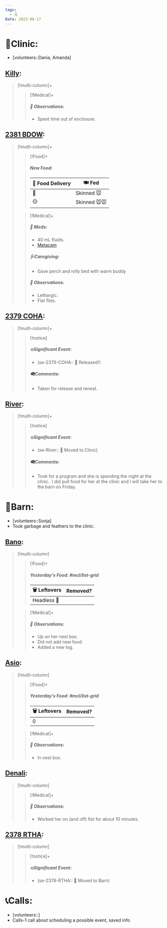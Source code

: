 ```yaml
---
tags:
  - 🗒️
Date: 2023-08-17
---
```


# 🏥Clinic:
- [volunteers::Dania, Amanda]

## [Killy](../RARE%20Birds/Ed%20Birds/Killy.md):
> [!multi-column]+
>
>> [!Medical]+
>> ##### 🔭 Observations:
>> - Spent time out of enclosure.

## [2381 BDOW](../RARE%20Birds/2381%20BDOW.md):
> [!multi-column]+
>
>> [!Food]+
>> ##### New Food:
>> |🚚 Food Delivery| 🍽️ Fed|
>> |---|---|
>>|🫱|Skinned 🐭
>>|🟡|Skinned 🐭🐭|
>
>> [!Medical]+
>> ##### 💊 Meds:
>> - 40 mL fluids.
>> - [Metacam](../Admin/Codes/Medication/Metacam.md)
>>
>> ##### 🩺Caregiving:
>> - Gave perch and rolly bed with warm buddy
>>
>> ##### 🔭 Observations:
>> - Lethargic.
>> - Flat flies.

## [2379 COHA](../RARE%20Birds/2379%20COHA.md):
> [!multi-column]+
>
>> [!notice]
>> ##### 💥Significant Event:
>> - (se-2379-COHA:: 🥳 Released!)
>>
>> ##### 🗨️Comments:
>> - Taken for release and renest.

## [River](../RARE%20Birds/Ed%20Birds/River.md):
> [!multi-column]+
>
>> [!notice]
>> ##### 💥Significant Event:
>>- (se-River:: 🏥 Moved to Clinic)
>>
>> ##### 🗨️Comments:
>> - Took for a program and she is spending the night at the clinic.  I did pull food for her at the clinic and I will take her to the barn on Friday.

# 🏡Barn:
- [volunteers::Sonja]
- Took garbage and feathers to the clinic.

## [Bano](../RARE%20Birds/Ed%20Birds/Bano.md):
> [!multi-column]
>
>> [!Food]+
>> ##### Yesterday's Food: #mcl/list-grid
>> |🗑️ Leftovers| Removed?
>> |---|---|
>>|Headless 🐥|
>
>> [!Medical]+
>> ##### 🔭 Observations:
>> - Up on her nest box. 
>> - Did not add new food.
>> - Added a new log.

## [Asio](../RARE%20Birds/Ed%20Birds/Asio.md):
> [!multi-column]
>
>> [!Food]+
>> ##### Yesterday's Food: #mcl/list-grid
>> |🗑️ Leftovers| Removed?
>> |---|---|
>>|0|
>
>> [!Medical]+
>> ##### 🔭 Observations:
>> - In nest box.

## [Denali](../RARE%20Birds/Ed%20Birds/Denali.md):
> [!multi-column]
>
>> [!Medical]+
>> ##### 🔭 Observations:
>> - Worked her on (and off) fist for about 10 minutes.  

## [2378 RTHA](../RARE%20Birds/2378%20RTHA.md):
> [!multi-column]
>
>> [!notice]+
>> ##### 💥Significant Event:
>>- (se-2378-RTHA:: 🏡 Moved to Barn)
>>

# 📞Calls:
- [volunteers::]
- Calls-1 call about scheduling a possible event, saved info